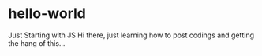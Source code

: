 # hello-world
Just Starting with JS
Hi there, just learning how to post codings and getting the hang of this...
